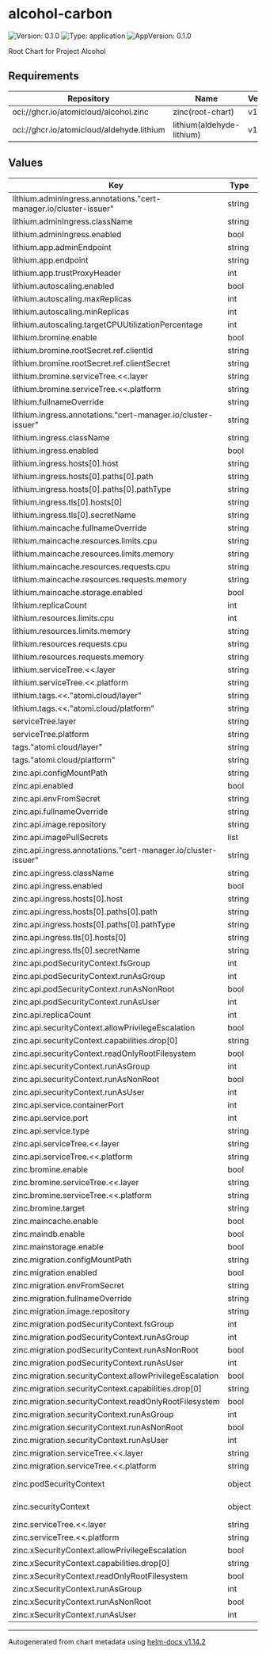 # alcohol-carbon

![Version: 0.1.0](https://img.shields.io/badge/Version-0.1.0-informational?style=flat-square) ![Type: application](https://img.shields.io/badge/Type-application-informational?style=flat-square) ![AppVersion: 0.1.0](https://img.shields.io/badge/AppVersion-0.1.0-informational?style=flat-square)

Root Chart for Project Alcohol

## Requirements

| Repository | Name | Version |
|------------|------|---------|
| oci://ghcr.io/atomicloud/alcohol.zinc | zinc(root-chart) | v1.5.0 |
| oci://ghcr.io/atomicloud/aldehyde.lithium | lithium(aldehyde-lithium) | v1.1.1 |

## Values

| Key | Type | Default | Description |
|-----|------|---------|-------------|
| lithium.adminIngress.annotations."cert-manager.io/cluster-issuer" | string | `"entei-zinc-letsencrypt-issuer"` |  |
| lithium.adminIngress.className | string | `"nginx"` |  |
| lithium.adminIngress.enabled | bool | `false` |  |
| lithium.app.adminEndpoint | string | `"https://admin.lithium.alcohol.lapras.atomi.cloud"` |  |
| lithium.app.endpoint | string | `"https://api.lithium.alcohol.lapras.cluster.atomi.cloud"` |  |
| lithium.app.trustProxyHeader | int | `1` |  |
| lithium.autoscaling.enabled | bool | `false` |  |
| lithium.autoscaling.maxReplicas | int | `100` |  |
| lithium.autoscaling.minReplicas | int | `1` |  |
| lithium.autoscaling.targetCPUUtilizationPercentage | int | `80` |  |
| lithium.bromine.enable | bool | `true` |  |
| lithium.bromine.rootSecret.ref.clientId | string | `"ALCOHOL_LITHIUM_CLIENT_ID"` |  |
| lithium.bromine.rootSecret.ref.clientSecret | string | `"ALCOHOL_LITHIUM_CLIENT_SECRET"` |  |
| lithium.bromine.serviceTree.<<.layer | string | `"2"` |  |
| lithium.bromine.serviceTree.<<.platform | string | `"alcohol"` |  |
| lithium.fullnameOverride | string | `"lithium-api"` |  |
| lithium.ingress.annotations."cert-manager.io/cluster-issuer" | string | `"entei-zinc-letsencrypt-issuer"` |  |
| lithium.ingress.className | string | `"nginx"` |  |
| lithium.ingress.enabled | bool | `true` |  |
| lithium.ingress.hosts[0].host | string | `"api.lithium.alcohol.lapras.cluster.atomi.cloud"` |  |
| lithium.ingress.hosts[0].paths[0].path | string | `"/"` |  |
| lithium.ingress.hosts[0].paths[0].pathType | string | `"ImplementationSpecific"` |  |
| lithium.ingress.tls[0].hosts[0] | string | `"api.lithium.alcohol.lapras.cluster.atomi.cloud"` |  |
| lithium.ingress.tls[0].secretName | string | `"api-lithium-alcohol-lapras-tls"` |  |
| lithium.maincache.fullnameOverride | string | `"lithium-maincache"` |  |
| lithium.maincache.resources.limits.cpu | string | `"250m"` |  |
| lithium.maincache.resources.limits.memory | string | `"512Mi"` |  |
| lithium.maincache.resources.requests.cpu | string | `"100m"` |  |
| lithium.maincache.resources.requests.memory | string | `"256Mi"` |  |
| lithium.maincache.storage.enabled | bool | `false` |  |
| lithium.replicaCount | int | `2` |  |
| lithium.resources.limits.cpu | int | `1` |  |
| lithium.resources.limits.memory | string | `"1Gi"` |  |
| lithium.resources.requests.cpu | string | `"250m"` |  |
| lithium.resources.requests.memory | string | `"256Mi"` |  |
| lithium.serviceTree.<<.layer | string | `"2"` |  |
| lithium.serviceTree.<<.platform | string | `"alcohol"` |  |
| lithium.tags.<<."atomi.cloud/layer" | string | `"2"` |  |
| lithium.tags.<<."atomi.cloud/platform" | string | `"alcohol"` |  |
| serviceTree.layer | string | `"2"` |  |
| serviceTree.platform | string | `"alcohol"` |  |
| tags."atomi.cloud/layer" | string | `"2"` |  |
| tags."atomi.cloud/platform" | string | `"alcohol"` |  |
| zinc.api.configMountPath | string | `"/app/Config"` |  |
| zinc.api.enabled | bool | `true` |  |
| zinc.api.envFromSecret | string | `"zinc"` |  |
| zinc.api.fullnameOverride | string | `"zinc-api"` |  |
| zinc.api.image.repository | string | `"ghcr.io/atomicloud/alcohol.zinc/api"` |  |
| zinc.api.imagePullSecrets | list | `[]` |  |
| zinc.api.ingress.annotations."cert-manager.io/cluster-issuer" | string | `"entei-zinc-letsencrypt-issuer"` |  |
| zinc.api.ingress.className | string | `"nginx"` |  |
| zinc.api.ingress.enabled | bool | `true` |  |
| zinc.api.ingress.hosts[0].host | string | `"api.zinc.alcohol.lapras.cluster.atomi.cloud"` |  |
| zinc.api.ingress.hosts[0].paths[0].path | string | `"/"` |  |
| zinc.api.ingress.hosts[0].paths[0].pathType | string | `"ImplementationSpecific"` |  |
| zinc.api.ingress.tls[0].hosts[0] | string | `"api.zinc.alcohol.lapras.cluster.atomi.cloud"` |  |
| zinc.api.ingress.tls[0].secretName | string | `"api-zinc-alcohol-lapras-tls"` |  |
| zinc.api.podSecurityContext.fsGroup | int | `1000` |  |
| zinc.api.podSecurityContext.runAsGroup | int | `1000` |  |
| zinc.api.podSecurityContext.runAsNonRoot | bool | `true` |  |
| zinc.api.podSecurityContext.runAsUser | int | `1000` |  |
| zinc.api.replicaCount | int | `1` |  |
| zinc.api.securityContext.allowPrivilegeEscalation | bool | `false` |  |
| zinc.api.securityContext.capabilities.drop[0] | string | `"ALL"` |  |
| zinc.api.securityContext.readOnlyRootFilesystem | bool | `true` |  |
| zinc.api.securityContext.runAsGroup | int | `1000` |  |
| zinc.api.securityContext.runAsNonRoot | bool | `true` |  |
| zinc.api.securityContext.runAsUser | int | `1000` |  |
| zinc.api.service.containerPort | int | `9050` |  |
| zinc.api.service.port | int | `80` |  |
| zinc.api.service.type | string | `"ClusterIP"` |  |
| zinc.api.serviceTree.<<.layer | string | `"2"` |  |
| zinc.api.serviceTree.<<.platform | string | `"alcohol"` |  |
| zinc.bromine.enable | bool | `true` |  |
| zinc.bromine.serviceTree.<<.layer | string | `"2"` |  |
| zinc.bromine.serviceTree.<<.platform | string | `"alcohol"` |  |
| zinc.bromine.target | string | `"zinc"` |  |
| zinc.maincache.enable | bool | `false` |  |
| zinc.maindb.enable | bool | `false` |  |
| zinc.mainstorage.enable | bool | `false` |  |
| zinc.migration.configMountPath | string | `"/app/Config"` |  |
| zinc.migration.enabled | bool | `true` |  |
| zinc.migration.envFromSecret | string | `"zinc"` |  |
| zinc.migration.fullnameOverride | string | `"zinc-migration"` |  |
| zinc.migration.image.repository | string | `"ghcr.io/atomicloud/alcohol.zinc/migrate"` |  |
| zinc.migration.podSecurityContext.fsGroup | int | `1000` |  |
| zinc.migration.podSecurityContext.runAsGroup | int | `1000` |  |
| zinc.migration.podSecurityContext.runAsNonRoot | bool | `true` |  |
| zinc.migration.podSecurityContext.runAsUser | int | `1000` |  |
| zinc.migration.securityContext.allowPrivilegeEscalation | bool | `false` |  |
| zinc.migration.securityContext.capabilities.drop[0] | string | `"ALL"` |  |
| zinc.migration.securityContext.readOnlyRootFilesystem | bool | `false` |  |
| zinc.migration.securityContext.runAsGroup | int | `1000` |  |
| zinc.migration.securityContext.runAsNonRoot | bool | `true` |  |
| zinc.migration.securityContext.runAsUser | int | `1000` |  |
| zinc.migration.serviceTree.<<.layer | string | `"2"` |  |
| zinc.migration.serviceTree.<<.platform | string | `"alcohol"` |  |
| zinc.podSecurityContext | object | `{"fsGroup":1000,"runAsGroup":1000,"runAsNonRoot":true,"runAsUser":1000}` | YAML Anchor for PodSecurityContext |
| zinc.securityContext | object | `{"allowPrivilegeEscalation":false,"capabilities":{"drop":["ALL"]},"readOnlyRootFilesystem":true,"runAsGroup":1000,"runAsNonRoot":true,"runAsUser":1000}` | YAML Anchor for SecurityContext |
| zinc.serviceTree.<<.layer | string | `"2"` |  |
| zinc.serviceTree.<<.platform | string | `"alcohol"` |  |
| zinc.xSecurityContext.allowPrivilegeEscalation | bool | `false` |  |
| zinc.xSecurityContext.capabilities.drop[0] | string | `"ALL"` |  |
| zinc.xSecurityContext.readOnlyRootFilesystem | bool | `false` |  |
| zinc.xSecurityContext.runAsGroup | int | `1000` |  |
| zinc.xSecurityContext.runAsNonRoot | bool | `true` |  |
| zinc.xSecurityContext.runAsUser | int | `1000` |  |

----------------------------------------------
Autogenerated from chart metadata using [helm-docs v1.14.2](https://github.com/norwoodj/helm-docs/releases/v1.14.2)
